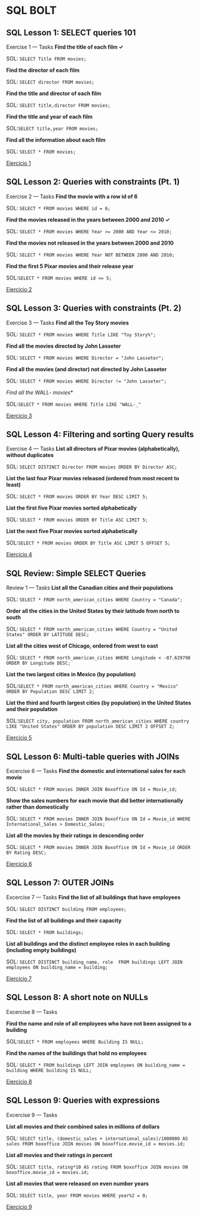 
# SQL BOLT 
 
 ## SQL Lesson 1: SELECT queries 101

Exercise 1 — Tasks
**Find the title of each film ✓** 

SOL:
`SELECT Title FROM movies;`

**Find the director of each film**

SOL: `SELECT director FROM movies;`

**Find the title and director of each film**

SOL: `SELECT title,director FROM movies;`

**Find the title and year of each film**

SOL:`SELECT title,year FROM movies;`

**Find all the information about each film**

SOL: `SELECT * FROM movies;`

 [Ejercicio 1](https://sqlbolt.com/lesson/select_queries_introduction)

 ## SQL Lesson 2: Queries with constraints (Pt. 1)


Exercise 2 — Tasks
**Find the movie with a row id of 6** 

SOL:
`SELECT * FROM movies WHERE id = 6;` <!-- como lo pongo en diferentes lineas? -->

**Find the movies released in the years between 2000 and 2010 ✓**

SOL: `SELECT * FROM movies WHERE Year >= 2000 AND Year <= 2010;`

**Find the movies not released in the years between 2000 and 2010**

SOL: `SELECT * FROM movies WHERE Year NOT BETWEEN 2000 AND 2010;`

**Find the first 5 Pixar movies and their release year**

SOL:`SELECT * FROM movies WHERE id <= 5;`

 [Ejercicio 2](https://sqlbolt.com/lesson/select_queries_with_constraints)

## SQL Lesson 3: Queries with constraints (Pt. 2)


Exercise 3 — Tasks
**Find all the Toy Story movies** 

SOL:
`SELECT * FROM movies WHERE Title LIKE "Toy Story%";` 

**Find all the movies directed by John Lasseter**

SOL: `SELECT * FROM movies WHERE Director = "John Lasseter";`

**Find all the movies (and director) not directed by John Lasseter**

SOL: `SELECT * FROM movies WHERE Director != "John Lasseter";`

**Find all the WALL-* movies**

SOL:`SELECT * FROM movies WHERE Title LIKE "WALL-_"`

 [Ejercicio 3](https://sqlbolt.com/lesson/select_queries_with_constraints_pt_2)

## SQL Lesson 4: Filtering and sorting Query results


Exercise 4 — Tasks
**List all directors of Pixar movies (alphabetically), without duplicates** 

SOL:
`SELECT DISTINCT Director FROM movies ORDER BY Director ASC;` 

**List the last four Pixar movies released (ordered from most recent to least)**

SOL: `SELECT * FROM movies ORDER BY Year DESC LIMIT 5;`

**List the first five Pixar movies sorted alphabetically**

SOL: `SELECT * FROM movies ORDER BY Title ASC LIMIT 5;`

**List the next five Pixar movies sorted alphabetically**

SOL:`SELECT * FROM movies ORDER BY Title ASC LIMIT 5 OFFSET 5;`

 [Ejercicio 4](https://sqlbolt.com/lesson/filtering_sorting_query_results)



## SQL Review: Simple SELECT Queries


Review 1 — Tasks
**List all the Canadian cities and their populations** 

SOL:
`SELECT * FROM north_american_cities WHERE Country = "Canada";` 

**Order all the cities in the United States by their latitude from north to south**

SOL: `SELECT * FROM north_american_cities WHERE Country = "United States" ORDER BY LATITUDE DESC;`

**List all the cities west of Chicago, ordered from west to east**

SOL: `SELECT * FROM north_american_cities WHERE Longitude < -87.629798 ORDER BY Longitude DESC;`

**List the two largest cities in Mexico (by population)**

SOL:`SELECT * FROM north_american_cities WHERE Country = "Mexico" ORDER BY Population DESC LIMIT 2;`

**List the third and fourth largest cities (by population) in the United States and their population**

SOL:`SELECT city, population FROM north_american_cities WHERE country LIKE "United States" ORDER BY population DESC LIMIT 2 OFFSET 2;`

 [Ejercicio 5](https://sqlbolt.com/lesson/select_queries_review)


## SQL Lesson 6: Multi-table queries with JOINs


Excercise 6 — Tasks
**Find the domestic and international sales for each movie** 

SOL:
`SELECT * FROM movies INNER JOIN Boxoffice ON Id = Movie_id;` 

**Show the sales numbers for each movie that did better internationally rather than domestically**

SOL: `SELECT * FROM movies INNER JOIN Boxoffice ON Id = Movie_id WHERE International_Sales > Domestic_Sales;`

**List all the movies by their ratings in descending order**

SOL: `SELECT * FROM movies INNER JOIN Boxoffice ON Id = Movie_id ORDER BY Rating DESC;`


 [Ejercicio 6](https://sqlbolt.com/lesson/select_queries_with_joins)

## SQL Lesson 7: OUTER JOINs


Excercise 7 — Tasks
**Find the list of all buildings that have employees** 

SOL:
`SELECT DISTINCT building FROM employees;` 

**Find the list of all buildings and their capacity**

SOL: `SELECT * FROM buildings;`

**List all buildings and the distinct employee roles in each building (including empty buildings)**

SOL: `SELECT DISTINCT building_name, role  FROM buildings LEFT JOIN employees ON building_name = building;`


[Ejercicio 7](https://sqlbolt.com/lesson/select_queries_with_outer_joins)

## SQL Lesson 8: A short note on NULLs


Excercise 8 — Tasks

**Find the name and role of all employees who have not been assigned to a building** 

SOL:`SELECT * FROM employees WHERE Building IS NULL;` 

**Find the names of the buildings that hold no employees**

SOL: `SELECT * FROM buildings LEFT JOIN employees ON building_name = building WHERE building IS NULL;`

[Ejercicio 8](https://sqlbolt.com/lesson/select_queries_with_nulls)

## SQL Lesson 9: Queries with expressions


Excercise 9 — Tasks

**List all movies and their combined sales in millions of dollars** 

SOL: `SELECT title, (domestic_sales + international_sales)/1000000 AS sales FROM boxoffice JOIN movies ON boxoffice.movie_id = movies.id;`

**List all movies and their ratings in percent**

SOL: `SELECT title, rating*10 AS rating FROM boxoffice JOIN movies ON boxoffice.movie_id = movies.id;`

**List all movies that were released on even number years**

SOL: `SELECT title, year FROM movies WHERE year%2 = 0;`

[Ejercicio 9](https://sqlbolt.com/lesson/select_queries_with_expressions)


